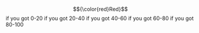 $${\color{red}Red}$$
if you got 0-20 
if you got 20-40
if you got 40-60
if you got 60-80
if you got 80-100 
